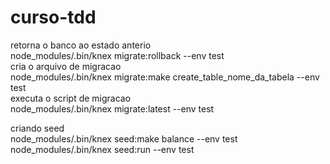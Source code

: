 # curso-tdd

retorna o banco ao estado anterio       
node_modules/.bin/knex migrate:rollback --env test          
cria o arquivo de migracao    
node_modules/.bin/knex migrate:make create_table_nome_da_tabela --env test            
executa o script de migracao    
node_modules/.bin/knex migrate:latest --env test           

criando seed        
node_modules/.bin/knex seed:make balance --env test     
node_modules/.bin/knex seed:run --env test      